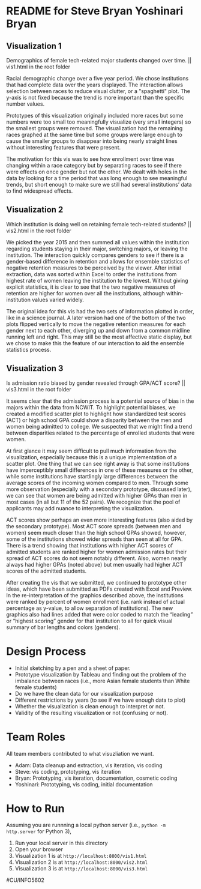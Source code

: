 # README for Steve Bryan Yoshinari Bryan
## Visualization 1
Demographics of female tech-related major students changed over time. || vis1.html in the root folder

Racial demographic change over a five year period. We chose institutions that had complete data over the years displayed. The interaction allows selection between races to reduce visual clutter, or a "spaghetti" plot. The y-axis is not fixed because the trend is more important than the specific number values.

Prototypes of this visualization originally included more races but some numbers were too small too meaningfully visualize (very small integers) so the smallest groups were removed. The visualization had the remaining races graphed at the same time but some groups were large enough to cause the smaller groups to disappear into being nearly straight lines without interesting features that were present.

The motivation for this vis was to see how enrollment over time was changing within a race category but by separating races to see if there were effects on once gender but not the other. We dealt with holes in the data by looking for a time period that was long enough to see meaningful trends, but short enough to make sure we still had several institutions’ data to find widespread effects. 

## Visualization 2
Which institution is doing well on retaining female tech-related students? || vis2.html in the root folder

We picked the year 2015 and then summed all values within the institution regarding students staying in their major, switching majors, or leaving the institution. The interaction quickly compares genders to see if there is a gender-based difference in retention and allows for ensemble statistics of negative retention measures to be perceived by the viewer. After initial extraction, data was sorted within Excel to order the institutions from highest rate of women leaving the institution to the lowest. Without giving explicit statistics, it is clear to see that the two negative measures of retention are higher for women over all the institutions, although within-institution values varied widely.

The original idea for this vis had the two sets of information plotted in order, like in a science journal. A later version had one of the bottom of the two plots flipped vertically to move the negative retention measures for each gender next to each other, diverging up and down from a common midline running left and right. This may still be the most affective static display, but we chose to make this the feature of our interaction to aid the ensemble statistics process. 

## Visualization 3
Is admission ratio biased by gender revealed through GPA/ACT score? || vis3.html in the root folder

It seems clear that the admission process is a potential source of bias in the majors within the data from NCWIT. To highlight potential biases, we created a modified scatter plot to highlight how standardized test scores (ACT) or high school GPA could show a disparity between the men and women being admitted to college. We suspected that we might find a trend between disparities related to the percentage of enrolled students that were women. 

At first glance it may seem difficult to pull much information from the visualization, especially because this is a unique implementation of a scatter plot. One thing that we can see right away is that some institutions have imperceptibly small differences in one of these measures or the other, while some institutions have startlingly large differences between the average scores of the incoming women compared to men. Through some more observation (especially with a secondary prototype, discussed later), we can see that women are being admitted with higher GPAs than men in most cases (in all but 11 of the 52 pairs). We recognize that the pool of applicants may add nuance to interpreting the visualization.

ACT scores show perhaps an even more interesting features (also aided by the secondary prototype). Most ACT score spreads (between men and women) seem much closer than the high school GPAs showed, however, some of the institutions showed wider spreads than seen at all for GPA. There is a trend showing that institutions with higher ACT scores of admitted students are ranked higher for women admission rates but their spread of ACT scores do not seem notably different. Also, women nearly always had higher GPAs (noted above) but men usually had higher ACT scores of the admitted students. 

After creating the vis that we submitted, we continued to prototype other ideas, which have been submitted as PDFs created with Excel and Preview. In the re-interpretation of the graphics described above, the institutions were ranked by percent of women enrollment (i.e. rank instead of actual percentage as y-value, to allow separation of institutions). The new graphics also had lines added that were color coded to match the “leading” or “highest scoring” gender for that institution to all for quick visual summary of bar lengths and colors (genders).

# Design Process
* Initial sketching by a pen and a sheet of paper.
* Prototype visualization by Tableau and finding out the problem of the imbalance between races (i.e., more Asian female students than White female students)
* Do we have the clean data for our visualization purpose
* Different restrictions by years (to see if we have enough data to plot)
* Whether the visualization is clean enough to interpret or not.
* Validity of the resulting visualization or not (confusing or not).

# Team Roles
All team members contributed to what visuzliation we want.
* Adam: Data cleanup and extraction, vis iteration, vis coding
* Steve: vis coding, prototyping, vis iteration
* Bryan: Prototyping, vis iteration, documentation, cosmetic coding
* Yoshinari: Prototyping, vis coding, initial documentation

# How to Run
Assuming you are runnning a local python server (i.e., `python -m http.server` for Python 3),
1. Run your local server in this directory
1. Open your browser
1. Visualization 1 is at `http://localhost:8000/vis1.html`
1. Visualization 2 is at `http://localhost:8000/vis2.html`
1. Visualization 3 is at `http://localhost:8000/vis3.html`

#CU/INFO5602
